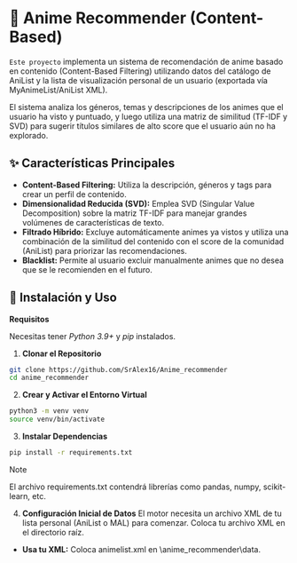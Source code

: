 
# 🤖 Anime Recommender (Content-Based)

`Este proyecto` implementa un sistema de recomendación de anime basado en contenido (Content-Based Filtering) utilizando datos del catálogo de AniList y la lista de visualización personal de un usuario (exportada vía MyAnimeList/AniList XML).

El sistema analiza los géneros, temas y descripciones de los animes que el usuario ha visto y puntuado, y luego utiliza una matriz de similitud (TF-IDF y SVD) para sugerir títulos similares de alto score que el usuario aún no ha explorado.



## ✨ Características Principales
- **Content-Based Filtering:** Utiliza la descripción, géneros y tags para crear un perfil de contenido.
- **Dimensionalidad Reducida (SVD):** Emplea SVD (Singular Value Decomposition) sobre la matriz TF-IDF para manejar grandes volúmenes de características de texto.
- **Filtrado Híbrido:** Excluye automáticamente animes ya vistos y utiliza una combinación de la similitud del contenido con el score de la comunidad (AniList) para priorizar las recomendaciones.
- **Blacklist:** Permite al usuario excluir manualmente animes que no desea que se le recomienden en el futuro.
## 🚀 Instalación y Uso

**Requisitos**

Necesitas tener *Python 3.9+* y *pip* instalados.

1. **Clonar el Repositorio**

```bash
git clone https://github.com/SrAlex16/Anime_recommender
cd anime_recommender
```

2. **Crear y Activar el Entorno Virtual**
```bash
python3 -m venv venv
source venv/bin/activate
```

3. **Instalar Dependencias**
```bash
pip install -r requirements.txt
```
> [!NOTE] 
> El archivo requirements.txt contendrá librerías como pandas, numpy,          scikit-learn, etc.

4. **Configuración Inicial de Datos**
El motor necesita un archivo XML de tu lista personal (AniList o MAL) para comenzar. Coloca tu archivo XML en el directorio raíz.

- **Usa tu XML:** Coloca animelist.xml en \anime_recommender\data.
